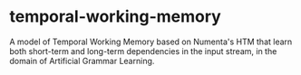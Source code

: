 # temporal-working-memory
A model of Temporal Working Memory based on Numenta's HTM that learn both short-term and long-term dependencies in the input stream, in the domain of Artificial Grammar Learning.
